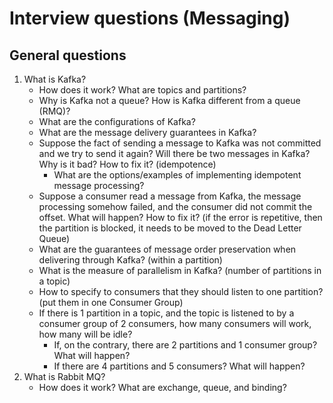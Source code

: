 # Interview questions (Messaging)

## General questions
1. What is Kafka?
    - How does it work? What are topics and partitions?
    - Why is Kafka not a queue? How is Kafka different from a queue (RMQ)?
    - What are the configurations of Kafka?
    - What are the message delivery guarantees in Kafka?
    - Suppose the fact of sending a message to Kafka was not committed and we try to send it again? Will there be two messages in Kafka? Why is it bad? How to fix it? (idempotence)
        - What are the options/examples of implementing idempotent message processing?
    - Suppose a consumer read a message from Kafka, the message processing somehow failed, and the consumer did not commit the offset. What will happen? How to fix it? (if the error is repetitive, then the partition is blocked, it needs to be moved to the Dead Letter Queue)
    - What are the guarantees of message order preservation when delivering through Kafka? (within a partition)
    - What is the measure of parallelism in Kafka? (number of partitions in a topic)
    - How to specify to consumers that they should listen to one partition? (put them in one Consumer Group)
    - If there is 1 partition in a topic, and the topic is listened to by a consumer group of 2 consumers, how many consumers will work, how many will be idle?
        - If, on the contrary, there are 2 partitions and 1 consumer group? What will happen?
        - If there are 4 partitions and 5 consumers? What will happen?
2. What is Rabbit MQ?
    - How does it work? What are exchange, queue, and binding?